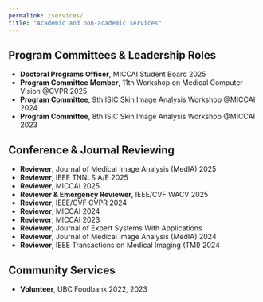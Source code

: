 ```yaml
---
permalink: /services/
title: "Academic and non-academic services"
---
```


## **Program Committees & Leadership Roles**  
- **Doctoral Programs Officer**, MICCAI Student Board 2025  
- **Program Committee Member**, 11th Workshop on Medical Computer Vision @CVPR 2025  
- **Program Committee**, 9th ISIC Skin Image Analysis Workshop @MICCAI 2024  
- **Program Committee**, 8th ISIC Skin Image Analysis Workshop @MICCAI 2023
  
## **Conference & Journal Reviewing**
- **Reviewer**, Journal of Medical Image Analysis (MedIA) 2025
- **Reviewer**, IEEE TNNLS A/E 2025
- **Reviewer**, MICCAI 2025   
- **Reviewer & Emergency Reviewer**, IEEE/CVF WACV 2025
- **Reviewer**, IEEE/CVF CVPR 2024
- **Reviewer**, MICCAI 2024
- **Reviewer**, MICCAI 2023
- **Reviewer**, Journal of Expert Systems With Applications  
- **Reviewer**, Journal of Medical Image Analysis (MedIA) 2024 
- **Reviewer**, IEEE Transactions on Medical Imaging (TMI) 2024

## **Community Services**
- **Volunteer**, UBC Foodbank 2022, 2023
